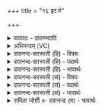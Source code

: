 +++
title = "१६ इदं मे"

+++
<details><summary>पदपाठः - दयानन्दादि</summary>

इ॒दम्। मे॒। ब्रह्म॑। च॒। क्ष॒त्रम्। च॒। उ॒भेऽइत्यु॒भे। श्रिय॑म्। अ॒श्नु॒ताम्। मयि॑। दे॒वाः। द॒ध॒तु॒। श्रिय॑म्। उत्त॑मा॒मित्युत्ऽत॑माम्। तस्यै॑। ते॒। स्वाहा॑। १६।
</details>

<details><summary>अधिमन्त्रम् (VC)</summary>

- विद्वद्राजानौ देवते
- श्रीकाम ऋषिः
- अनुष्टुप्
- गान्धारः
</details>

<details><summary>दयानन्द-सरस्वती (हि) - विषयः</summary>

फिर उसी विषय को अगले मन्त्र में कहा है ॥
</details>

<details><summary>दयानन्द-सरस्वती (हि) - पदार्थः</summary>

पदार्थान्वयभाषाः -  हे परमेश्वर ! आपकी कृपा और हे विद्वन् ! तेरे पुरुषार्थ से (स्वाहा) सत्याचरणरूप क्रिया से (मे) मेरे (इदम्) ये (ब्रह्म) वेद, ईश्वर का विज्ञान वा इनका ज्ञाता पुरुष (च) और (क्षत्रम्) राज्य, धनुर्वेदविद्या और क्षत्रिय कुल (च) भी ये (उभे) दोनों (श्रियम्) राज्य की लक्ष्मी को (अश्नुताम्) प्राप्त हों, जैसे (देवाः) विद्वान् लोग (मयि) मेरे निमित्त (उत्तमाम्) अतिश्रेष्ठ (श्रियम्) शोभा वा लक्ष्मी को (दधतु) धारण करें, हे जिज्ञासु जन ! (ते) तेरे लिये भी (तस्यै) उस श्री के अर्थ हम लोग प्रयत्न करें ॥१६ ॥
</details>

<details><summary>दयानन्द-सरस्वती (हि) - भावार्थः</summary>

भावार्थभाषाः -  इस मन्त्र में वाचकलुप्तोपमालङ्कार है। जो मनुष्य परमेश्वर की आज्ञापालन और विद्वानों की सेवा-सत्कार से सब मनुष्यों के बीच से ब्राह्मण, क्षत्रिय को सुन्दर शिक्षा, विद्यादि सद्गुणों से संयुक्त और सबकी उन्नति का विधान कर अपने आत्मा के तुल्य सबमें वर्त्तें, वे सब को पूजने योग्य होवें ॥१६ ॥ इस अध्याय में परमेश्वर, विद्वान् और बुद्धि तथा धन की प्राप्ति के उपायों का वर्णन होने से इस अध्याय में कहे अर्थ की पूर्व अध्याय में कहे अर्थ के साथ संगति जाननी चाहिये ॥ इति श्रीमत्परमहंसपरिव्राजकाचार्याणां श्रीयुतपरमविदुषां विरजानन्दसरस्वतीस्वामिनां शिष्येण श्रीपरमहंसपरिव्राजकाचार्येण श्रीमद्दयानन्दसरस्वतीस्वामिना विरचिते संस्कृतार्य्यभाषाभ्यां समन्विते सुप्रमाणयुक्ते यजुर्वेदभाष्ये द्वात्रिंशोऽध्यायः पूर्तिमगात् ॥३२॥
</details>

<details><summary>दयानन्द-सरस्वती (सं) - विषयः</summary>

पुनस्तमेव विषयमाह ॥
</details>

<details><summary>दयानन्द-सरस्वती (सं) - पदार्थः</summary>

पदार्थान्वयभाषाः -  हे परमेश्वर ! भवत्कृपया; हे विद्वन् ! तव पुरुषार्थेन च स्वाहा मे ममेदं ब्रह्म च क्षत्रं चोभे श्रियमश्नुतां यथा देवा मय्युत्तमां श्रियं दधतु तथाऽन्येष्वपि। हे जिज्ञासो ! ते तुभ्यं तस्यै वयं प्रयतेमहि ॥१६ ॥
</details>

<details><summary>दयानन्द-सरस्वती (सं) - भावार्थः</summary>

भावार्थभाषाः -  अत्र वाचकलुप्तोपमालङ्कारः। ये मनुष्याः परमेश्वराज्ञापालनेन विदुषां सेवया सत्कारेण सर्वेषां मनुष्याणां मध्याद् ब्राह्मणक्षत्रियौ सुशिक्ष्य विद्यादिसद्गुणैः संयोज्य सर्वेषामुन्नतिं विधाय स्वात्मवत् सर्वेषु वर्त्तेरन् ते सर्वपूज्याः स्युरिति ॥१६ ॥ अत्र परमेश्वरविद्वत्प्रज्ञाधनप्राप्त्युपायगुणवर्णनादेतदर्थस्य पूर्वाध्यायोक्तार्थेन सह सङ्गतिर्वेद्या ॥
</details>

<details><summary>सविता जोशी ← दयानन्दः (म) - भावार्थः</summary>

भावार्थभाषाः -  या मंत्रात वाचकलुप्तोपमालंकार आहे, जी माणसे परमेश्वराच्या आज्ञेने पालन करतात व विद्वानांची सेवा आणि सत्कार करतात, ब्राह्मण आणि क्षत्रियांना चांगले शिक्षण व विद्या देऊन सद्गुणांनी युक्त करतात आणि आपल्या आत्म्याप्रमाणेच सर्वांच्या उन्नतीसाठी झटून सर्वांशी त्याप्रमाणे वर्तन करतात ती सर्व लोकांमध्ये पूजनीय ठरतात.
</details>